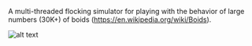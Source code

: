 A multi-threaded flocking simulator for playing with the behavior of large numbers (30K+) of boids (https://en.wikipedia.org/wiki/Boids).

![alt text](https://raw.githubusercontent.com/zmeadows/weboids/master/screenshot.png)

